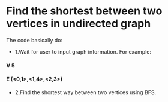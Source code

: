 # Find the shortest between two vertices in undirected graph

The code basically do:
* 1.Wait for user to input graph information. For example: 
#### V 5
####              E (<0,1>,<1,4>,<2,3>)

* 2.Find the shortest way between two vertices using BFS.
